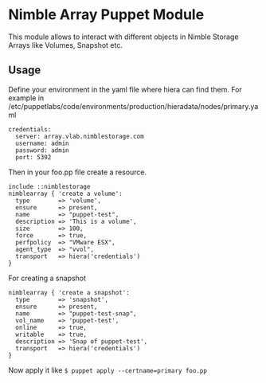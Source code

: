 # Nimble Array Puppet Module

This module allows to interact with different objects in Nimble Storage Arrays like Volumes, Snapshot etc.

## Usage

Define your environment in the yaml file where hiera can find them. For example in /etc/puppetlabs/code/environments/production/hieradata/nodes/primary.yaml

```
credentials:
  server: array.vlab.nimblestorage.com
  username: admin
  password: admin
  port: 5392
```

Then in your foo.pp file create a resource.
```
include ::nimblestorage
nimblearray { 'create a volume':
  type        => 'volume',
  ensure      => present,
  name        => "puppet-test",
  description => 'This is a volume',
  size        => 100,
  force       => true,
  perfpolicy  => "VMware ESX",
  agent_type  => "vvol",
  transport   => hiera('credentials')
}
```

For creating a snapshot

```
nimblearray { 'create a snapshot':
  type        => 'snapshot',
  ensure      => present,
  name        => "puppet-test-snap",
  vol_name    => 'puppet-test',
  online      => true,
  writable    => true,
  description => 'Snap of puppet-test',
  transport   => hiera('credentials')
}
```

Now apply it like
```$ puppet apply --certname=primary foo.pp ```
